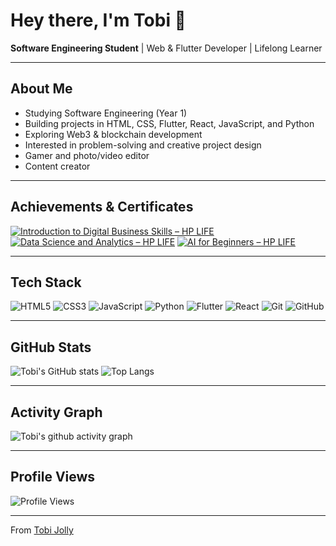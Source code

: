 # Hey there, I'm Tobi 👋

**Software Engineering Student** | Web & Flutter Developer | Lifelong Learner

---

## About Me
- Studying Software Engineering (Year 1)
- Building projects in HTML, CSS, Flutter, React, JavaScript, and Python
- Exploring Web3 & blockchain development
- Interested in problem-solving and creative project design
- Gamer and photo/video editor
- Content creator

---

## Achievements & Certificates
[![Introduction to Digital Business Skills – HP LIFE](https://img.shields.io/badge/HP_LIFE-Intro_to_Digital_Business_Skills-0096D6?style=flat&logo=hp&logoColor=white)](#)
[![Data Science and Analytics – HP LIFE](https://img.shields.io/badge/HP_LIFE-Data_Science_and_Analytics-0096D6?style=flat&logo=hp&logoColor=white)](#)
[![AI for Beginners – HP LIFE](https://img.shields.io/badge/HP_LIFE-AI_for_Beginners-0096D6?style=flat&logo=hp&logoColor=white)](#)

---

## Tech Stack
![HTML5](https://img.shields.io/badge/-HTML5-E34F26?style=flat&logo=html5&logoColor=white)
![CSS3](https://img.shields.io/badge/-CSS3-1572B6?style=flat&logo=css3&logoColor=white)
![JavaScript](https://img.shields.io/badge/-JavaScript-F7DF1E?style=flat&logo=javascript&logoColor=black)
![Python](https://img.shields.io/badge/-Python-3776AB?style=flat&logo=python&logoColor=white)
![Flutter](https://img.shields.io/badge/-Flutter-02569B?style=flat&logo=flutter&logoColor=white)
![React](https://img.shields.io/badge/-React-61DAFB?style=flat&logo=react&logoColor=black)
![Git](https://img.shields.io/badge/-Git-F05032?style=flat&logo=git&logoColor=white)
![GitHub](https://img.shields.io/badge/-GitHub-181717?style=flat&logo=github&logoColor=white)

---

## GitHub Stats
![Tobi's GitHub stats](https://github-readme-stats.vercel.app/api?username=tobi-jolly&show_icons=true&theme=tokyonight)
![Top Langs](https://github-readme-stats.vercel.app/api/top-langs/?username=tobi-jolly&layout=compact&theme=tokyonight)

---

## Activity Graph
![Tobi's github activity graph](https://github-readme-activity-graph.vercel.app/graph?username=tobi-jolly&theme=tokyo-night)

---

## Profile Views
![Profile Views](https://komarev.com/ghpvc/?username=tobi-jolly&color=blueviolet)

---

From [Tobi Jolly](https://github.com/tobi-jolly)
